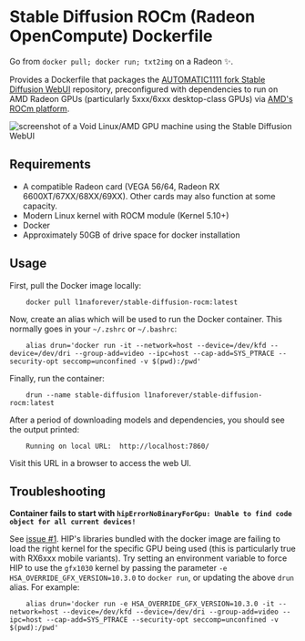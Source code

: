 Stable Diffusion ROCm (Radeon OpenCompute) Dockerfile
==
Go from `docker pull; docker run; txt2img` on a Radeon ✨.

Provides a Dockerfile that packages the [AUTOMATIC1111 fork Stable Diffusion WebUI](https://github.com/AUTOMATIC1111/stable-diffusion-webui) repository, preconfigured with dependencies to run on AMD Radeon GPUs (particularly 5xxx/6xxx desktop-class GPUs) via [AMD's ROCm platform](https://docs.amd.com/category/ROCm%E2%84%A2%20v5.x).

<img alt="screenshot of a Void Linux/AMD GPU machine using the Stable Diffusion WebUI" src="https://raw.githubusercontent.com/l1na-forever/stable-diffusion-rocm-docker/main/assets/void_screenshot.webp" />

Requirements
--
- A compatible Radeon card (VEGA 56/64, Radeon RX 6600XT/67XX/68XX/69XX). Other cards may also function at some capacity.
- Modern Linux kernel with ROCM module (Kernel 5.10+)
- Docker
- Approximately 50GB of drive space for docker installation

Usage
--

First, pull the Docker image locally:

```
    docker pull l1naforever/stable-diffusion-rocm:latest
```

Now, create an alias which will be used to run the Docker container. This normally goes in your `~/.zshrc` or `~/.bashrc`:

```
    alias drun='docker run -it --network=host --device=/dev/kfd --device=/dev/dri --group-add=video --ipc=host --cap-add=SYS_PTRACE --security-opt seccomp=unconfined -v $(pwd):/pwd'
```

Finally, run the container: 

```
    drun --name stable-diffusion l1naforever/stable-diffusion-rocm:latest
```

After a period of downloading models and dependencies, you should see the output printed:

```
    Running on local URL:  http://localhost:7860/
```

Visit this URL in a browser to access the web UI. 


Troubleshooting
--
**Container fails to start with `hipErrorNoBinaryForGpu: Unable to find code object for all current devices!`**

See [issue #1](https://github.com/l1na-forever/stable-diffusion-rocm-docker/issues/1). HIP's libraries bundled with the docker image are failing to load the right kernel for the specific GPU being used (this is particularly true with RX6xxx mobile variants). Try setting an environment variable to force HIP to use the `gfx1030` kernel by passing the parameter `-e HSA_OVERRIDE_GFX_VERSION=10.3.0` to `docker run`, or updating the above `drun` alias. For example:

```
    alias drun='docker run -e HSA_OVERRIDE_GFX_VERSION=10.3.0 -it --network=host --device=/dev/kfd --device=/dev/dri --group-add=video --ipc=host --cap-add=SYS_PTRACE --security-opt seccomp=unconfined -v $(pwd):/pwd'
```
